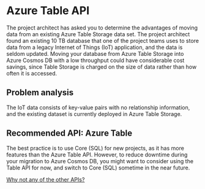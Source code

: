 # Azure Table API

The project architect has asked you to determine the advantages of moving data from an existing Azure Table Storage data set. The project architect found an existing 10 TB database that one of the project teams uses to store data from a legacy Internet of Things (IoT) application, and the data is seldom updated. Moving your database from Azure Table Storage into Azure Cosmos DB with a low throughput could have considerable cost savings, since Table Storage is charged on the size of data rather than how often it is accessed.

## **Problem analysis**

The IoT data consists of key-value pairs with no relationship information, and the existing dataset is currently deployed in Azure Table Storage.

## **Recommended API: Azure Table**

The best practice is to use Core (SQL) for new projects, as it has more features than the Azure Table API. However, to reduce downtime during your migration to Azure Cosmos DB, you might want to consider using the Table API for now, and switch to Core (SQL) sometime in the near future.

[Why not any of the other APIs?](Azure%20Table%20API/Why%20not%20any%20of%20the%20other%20APIs.csv)